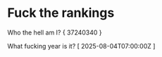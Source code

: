 # Fuck the rankings

Who the hell am I?
{ 37240340 }

What fucking year is it?
[ 2025-08-04T07:00:00Z ]
